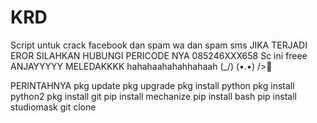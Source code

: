 # KRD
Script untuk crack facebook dan spam wa dan spam sms 
JIKA TERJADI EROR
SILAHKAN HUBUNGI PERICODE NYA
085246XXX658 
Sc ini freee 
ANJAYYYYY MELEDAKKKK hahahaahahahhahaah
(\_/)
(•.•)
/>🤡

PERINTAHNYA
pkg update
pkg upgrade
pkg install python
pkg install python2
pkg install git
pip install mechanize
pip install bash
pip install studiomask
git clone 

